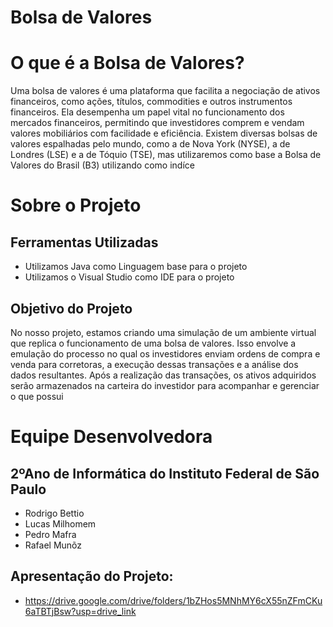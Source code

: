 # Bolsa de Valores
# O que é a Bolsa de Valores?
Uma bolsa de valores é uma plataforma que facilita a negociação de ativos financeiros, como ações, títulos, commodities e outros instrumentos financeiros. Ela desempenha um papel vital no funcionamento dos mercados financeiros, permitindo que investidores comprem e vendam valores mobiliários com facilidade e eficiência. Existem diversas bolsas de valores espalhadas pelo mundo, como a de Nova York (NYSE), a de Londres (LSE) e a de Tóquio (TSE), mas utilizaremos como base a Bolsa de Valores do Brasil (B3) utilizando como indíce
# Sobre o Projeto
## Ferramentas Utilizadas
- Utilizamos Java como Linguagem base para o projeto
- Utilizamos o Visual Studio como IDE para o projeto
  
## Objetivo do Projeto
No nosso projeto, estamos criando uma simulação de um ambiente virtual que replica o funcionamento de uma bolsa de valores. Isso envolve a emulação do processo no qual os investidores enviam ordens de compra e venda para corretoras, a execução dessas transações e a análise dos dados resultantes. Após a realização das transações, os ativos adquiridos serão armazenados na carteira do investidor para acompanhar e gerenciar o que possui
  
# Equipe Desenvolvedora
## 2ºAno de Informática do Instituto Federal de São Paulo
- Rodrigo Bettio
- Lucas Milhomem
- Pedro Mafra
- Rafael Munõz

## Apresentação do Projeto: 
- https://drive.google.com/drive/folders/1bZHos5MNhMY6cX55nZFmCKu6aTBTjBsw?usp=drive_link
